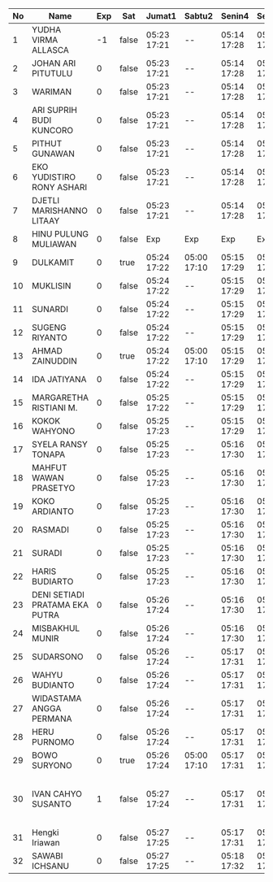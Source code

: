 | No | Name | Exp | Sat | Jumat1 | Sabtu2 | Senin4 | Selasa5 | Rabu6 | Kamis7 | Jumat8 | Sabtu9 | Senin11 | Selasa12 | Rabu13 | Kamis14 | Jumat15 | Sabtu16 | Senin18 | Selasa19 | Rabu20 | Kamis21 | Jumat22 | Sabtu23 | Senin25 | Selasa26 | Rabu27 | Kamis28 | Jumat29 | Sabtu30 | Senin2 | Selasa3 | Rabu4 | Kamis5 | Jumat6 | Sabtu7 | Senin9 | Selasa10 | Rabu11 |
|-----|-----|-----|-----|-----|-----|-----|-----|-----|-----|-----|-----|-----|-----|-----|-----|-----|-----|-----|-----|-----|-----|-----|-----|-----|-----|-----|-----|-----|-----|-----|-----|-----|-----|-----|-----|-----|-----|-----|
| 1 | YUDHA VIRMA ALLASCA | -1 | false | 05:23 17:21 | -- | 05:14 17:28 | 05:27 17:08 | 05:21 17:13 | 05:25 17:05 | 05:25 17:21 | -- | 05:22 17:03 | 05:22 17:14 | 05:12 17:03 | 05:23 17:13 | 05:02 17:16 | -- | 05:00 17:17 | 05:27 17:15 | 05:21 17:07 | 05:01 17:11 | 06:12 17:20 | -- | 05:17 17:22 | 05:10 17:27 | 05:08 17:08 | 05:04 17:18 | 05:07 17:24 | -- | 05:16 17:13 | 05:20 17:04 | 05:27 17:18 | 05:10 17:10 | 05:17 17:11 | -- | 05:02 17:21 | 05:24 17:04 | 05:25 17:02 |
| 2 | JOHAN ARI PITUTULU | 0 | false | 05:23 17:21 | -- | 05:14 17:28 | 05:27 17:08 | 05:21 17:13 | 05:25 17:05 | 05:25 17:21 | -- | 05:22 17:03 | 05:22 17:14 | 05:12 17:03 | 05:23 17:13 | 05:02 17:16 | -- | 05:00 17:17 | 05:27 17:15 | 05:21 17:07 | 05:01 17:11 | 06:12 17:20 | -- | 05:17 17:22 | 05:10 17:27 | 05:08 17:08 | 05:04 17:18 | 05:07 17:24 | -- | 05:16 17:13 | 05:20 17:04 | 05:27 17:18 | 05:10 17:10 | 05:17 17:11 | -- | 05:02 17:21 | 05:24 17:04 | 05:25 17:02 |
| 3 | WARIMAN | 0 | false | 05:23 17:21 | -- | 05:14 17:28 | 05:27 17:08 | 05:21 17:13 | 05:25 17:05 | 05:25 17:21 | -- | 05:22 17:03 | 05:22 17:14 | 05:12 17:03 | 05:23 17:13 | 05:02 17:16 | -- | 05:00 17:17 | 05:27 17:15 | 05:21 17:07 | 05:01 17:11 | 06:12 17:20 | -- | 05:17 17:22 | 05:10 17:27 | 05:08 17:08 | 05:04 17:18 | 05:07 17:24 | -- | 05:16 17:13 | 05:20 17:04 | 05:27 17:18 | 05:10 17:10 | 05:17 17:11 | -- | 05:02 17:21 | 05:24 17:04 | 05:25 17:02 |
| 4 | ARI SUPRIH BUDI KUNCORO | 0 | false | 05:23 17:21 | -- | 05:14 17:28 | 05:27 17:08 | 05:21 17:13 | 05:25 17:05 | 05:25 17:21 | -- | 05:22 17:03 | 05:22 17:14 | 05:12 17:03 | 05:23 17:13 | 05:02 17:16 | -- | 05:00 17:17 | 05:27 17:15 | 05:21 17:07 | 05:01 17:11 | 06:12 17:20 | -- | 05:17 17:22 | 05:10 17:27 | 05:08 17:08 | 05:04 17:18 | 05:07 17:24 | -- | 05:16 17:13 | 05:20 17:04 | 05:27 17:18 | 05:10 17:10 | 05:17 17:11 | -- | 05:02 17:21 | 05:24 17:04 | 05:25 17:02 |
| 5 | PITHUT GUNAWAN | 0 | false | 05:23 17:21 | -- | 05:14 17:28 | 05:27 17:08 | 05:21 17:13 | 05:25 17:05 | 05:25 17:21 | -- | 05:22 17:03 | 05:22 17:14 | 05:12 17:03 | 05:23 17:13 | 05:02 17:16 | -- | 05:00 17:17 | 05:27 17:15 | 05:21 17:07 | 05:01 17:11 | 06:12 17:20 | -- | 05:17 17:22 | 05:10 17:27 | 05:08 17:08 | 05:04 17:18 | 05:07 17:24 | -- | 05:16 17:13 | 05:20 17:04 | 05:27 17:18 | 05:10 17:10 | 05:17 17:11 | -- | 05:02 17:21 | 05:24 17:04 | 05:25 17:02 |
| 6 | EKO YUDISTIRO RONY ASHARI | 0 | false | 05:23 17:21 | -- | 05:14 17:28 | 05:27 17:08 | 05:21 17:13 | 05:25 17:05 | 05:25 17:21 | -- | 05:22 17:03 | 05:22 17:14 | 05:12 17:03 | 05:23 17:13 | 05:02 17:16 | -- | 05:00 17:17 | 05:27 17:15 | 05:21 17:07 | 05:01 17:11 | 06:12 17:20 | -- | 05:17 17:22 | 05:10 17:27 | 05:08 17:08 | 05:04 17:18 | 05:07 17:24 | -- | 05:16 17:13 | 05:20 17:04 | 05:27 17:18 | 05:10 17:10 | 05:17 17:11 | -- | 05:02 17:21 | 05:24 17:04 | 05:25 17:02 |
| 7 | DJETLI MARISHANNO LITAAY | 0 | false | 05:23 17:21 | -- | 05:14 17:28 | 05:27 17:08 | 05:21 17:13 | 05:25 17:06 | 05:25 17:22 | -- | 05:22 17:03 | 05:22 17:14 | 05:12 17:03 | 05:23 17:14 | 05:02 17:16 | -- | 05:00 17:17 | 05:27 17:15 | 05:21 17:07 | 05:01 17:12 | 06:12 17:20 | -- | 05:17 17:22 | 05:10 17:28 | 05:08 17:08 | 05:04 17:18 | 05:07 17:24 | -- | 05:16 17:13 | 05:20 17:04 | 05:27 17:18 | 05:10 17:10 | 05:17 17:11 | -- | 05:02 17:22 | 05:24 17:04 | 05:25 17:02 |
| 8 | HINU PULUNG MULIAWAN | 0 | false | Exp | Exp | Exp | Exp | Exp | Exp | Exp | Exp | Exp | Exp | Exp | Exp | Exp | Exp | Exp | Exp | Exp | Exp | Exp | Exp | Exp | Exp | Exp | Exp | Exp | Exp | Exp | Exp | Exp | Exp | Exp | Exp | Exp | Exp | Exp |
| 9 | DULKAMIT | 0 | true | 05:24 17:22 | 05:00 17:10 | 05:15 17:29 | 05:28 17:09 | 05:22 17:14 | 05:26 17:06 | 05:26 17:22 | 05:22 17:28 | 05:23 17:04 | 05:23 17:15 | 05:13 17:04 | 05:24 17:14 | 05:03 17:17 | 05:21 17:17 | 05:01 17:18 | 05:28 17:16 | 05:22 17:08 | 05:02 17:12 | 05:43 17:21 | 05:11 17:14 | 05:18 17:23 | 05:11 17:28 | 05:09 17:09 | 05:05 17:19 | 05:08 17:25 | 05:26 17:26 | 05:17 17:14 | 05:21 17:05 | 05:28 17:19 | 05:11 17:11 | 05:18 17:12 | 05:28 17:06 | 05:03 17:22 | 05:25 17:05 | 05:26 17:03 |
| 10 | MUKLISIN | 0 | false | 05:24 17:22 | -- | 05:15 17:29 | 05:28 17:09 | 05:22 17:14 | 05:26 17:06 | 05:26 17:22 | -- | 05:23 17:04 | 05:23 17:15 | 05:13 17:04 | 05:24 17:14 | 05:03 17:17 | -- | 05:01 17:18 | 05:28 17:16 | 05:22 17:08 | 05:02 17:12 | 06:13 17:21 | -- | 05:18 17:23 | 05:11 17:28 | 05:09 17:09 | 05:05 17:19 | 05:08 17:25 | -- | 05:17 17:14 | 05:21 17:05 | 05:28 17:19 | 05:11 17:11 | 05:18 17:12 | -- | 05:03 17:22 | 05:25 17:05 | 05:26 17:03 |
| 11 | SUNARDI | 0 | false | 05:24 17:22 | -- | 05:15 17:29 | 05:28 17:09 | 05:22 17:14 | 05:26 17:06 | 05:26 17:22 | -- | 05:23 17:04 | 05:23 17:15 | 05:13 17:04 | 05:24 17:14 | 05:03 17:17 | -- | 05:01 17:18 | 05:28 17:16 | 05:22 17:08 | 05:02 17:12 | 06:13 17:21 | -- | 05:18 17:23 | 05:11 17:28 | 05:09 17:09 | 05:05 17:19 | 05:08 17:25 | -- | 05:17 17:14 | 05:21 17:05 | 05:28 17:19 | 05:11 17:11 | 05:18 17:12 | -- | 05:03 17:22 | 05:25 17:05 | 05:26 17:03 |
| 12 | SUGENG RIYANTO | 0 | false | 05:24 17:22 | -- | 05:15 17:29 | 05:28 17:09 | 05:22 17:14 | 05:26 17:06 | 05:26 17:22 | -- | 05:23 17:04 | 05:23 17:15 | 05:13 17:04 | 05:24 17:14 | 05:03 17:17 | -- | 05:01 17:18 | 05:28 17:16 | 05:22 17:08 | 05:02 17:12 | 06:13 17:21 | -- | 05:18 17:23 | 05:11 17:28 | 05:09 17:09 | 05:05 17:19 | 05:08 17:25 | -- | 05:17 17:14 | 05:21 17:05 | 05:28 17:19 | 05:11 17:11 | 05:18 17:12 | -- | 05:03 17:22 | 05:25 17:05 | 05:26 17:03 |
| 13 | AHMAD ZAINUDDIN | 0 | true | 05:24 17:22 | 05:00 17:10 | 05:15 17:29 | 05:28 17:09 | 05:22 17:14 | 05:26 17:06 | 05:26 17:22 | 05:22 17:28 | 05:23 17:04 | 05:23 17:15 | 05:13 17:04 | 05:24 17:14 | 05:03 17:17 | 05:21 17:17 | 05:01 17:18 | 05:28 17:16 | 05:22 17:08 | 05:02 17:12 | 06:13 17:21 | 05:11 17:14 | 05:18 17:23 | 05:11 17:28 | 05:09 17:09 | 05:05 17:19 | 05:08 17:25 | 05:26 17:26 | 05:17 17:14 | 05:21 17:05 | 05:28 17:19 | 05:11 17:11 | 05:18 17:12 | 05:28 17:06 | 05:03 17:22 | 05:25 17:05 | 05:26 17:03 |
| 14 | IDA JATIYANA | 0 | false | 05:24 17:22 | -- | 05:15 17:29 | 05:28 17:09 | 05:22 17:14 | 05:26 17:06 | 05:26 17:22 | -- | 05:23 17:04 | 05:23 17:15 | 05:13 17:04 | 05:24 17:14 | 05:03 17:17 | -- | 05:01 17:18 | 05:28 17:16 | 05:22 17:08 | 05:02 17:12 | 06:13 17:21 | -- | 05:18 17:23 | 05:11 17:28 | 05:09 17:09 | 05:05 17:19 | 05:08 17:25 | -- | 05:17 17:14 | 05:21 17:05 | 05:28 17:19 | 05:11 17:11 | 05:18 17:12 | -- | 05:03 17:22 | 05:25 17:05 | 05:26 17:03 |
| 15 | MARGARETHA RISTIANI M. | 0 | false | 05:25 17:22 | -- | 05:15 17:29 | 05:28 17:09 | 05:22 17:14 | 05:26 17:06 | 05:26 17:23 | -- | 05:23 17:04 | 05:23 17:15 | 05:13 17:04 | 05:24 17:15 | 05:03 17:17 | -- | 05:01 17:18 | 05:28 17:16 | 05:22 17:08 | 05:03 17:13 | 06:13 17:21 | -- | 05:18 17:23 | 05:11 17:29 | 05:09 17:10 | 05:05 17:19 | 05:08 17:25 | -- | 05:17 17:14 | 05:21 17:05 | 05:28 17:19 | 05:11 17:11 | 05:18 17:13 | -- | 05:03 17:22 | 05:25 17:05 | 05:26 17:03 |
| 16 | KOKOK WAHYONO | 0 | false | 05:25 17:23 | -- | 05:15 17:29 | 05:28 17:09 | 05:22 17:14 | 05:26 17:07 | 05:27 17:23 | -- | 05:24 17:05 | 05:23 17:16 | 05:14 17:05 | 05:25 17:15 | 05:04 17:18 | -- | 05:02 17:19 | 05:28 17:17 | 05:23 17:09 | 05:03 17:13 | 06:14 17:22 | -- | 05:19 17:24 | 05:12 17:29 | 05:10 17:10 | 05:06 17:20 | 05:09 17:26 | -- | 05:18 17:15 | 05:21 17:05 | 05:28 17:19 | 05:11 17:12 | 05:18 17:13 | -- | 05:03 17:23 | 05:25 17:05 | 05:26 17:04 |
| 17 | SYELA RANSY TONAPA | 0 | false | 05:25 17:23 | -- | 05:16 17:30 | 05:29 17:10 | 05:23 17:15 | 05:27 17:07 | 05:27 17:23 | -- | 05:24 17:05 | 05:24 17:16 | 05:14 17:05 | 05:25 17:15 | 05:04 17:18 | -- | 05:02 17:19 | 05:29 17:17 | 05:23 17:09 | 05:03 17:13 | 06:14 17:22 | -- | 05:19 17:24 | 05:12 17:29 | 05:10 17:10 | 05:06 17:20 | 05:09 17:26 | -- | 05:18 17:15 | 05:22 17:06 | 05:29 17:20 | 05:12 17:12 | 05:19 17:13 | -- | 05:04 17:23 | 05:26 17:06 | 05:27 17:04 |
| 18 | MAHFUT WAWAN PRASETYO | 0 | false | 05:25 17:23 | -- | 05:16 17:30 | 05:29 17:10 | 05:23 17:15 | 05:27 17:07 | 05:27 17:23 | -- | 05:24 17:05 | 05:24 17:16 | 05:14 17:05 | 05:25 17:15 | 05:04 17:18 | -- | 05:02 17:19 | 05:29 17:17 | 05:23 17:09 | 05:03 17:13 | 05:28 17:22 | -- | 05:19 17:24 | 05:12 17:29 | 05:10 17:10 | 05:06 17:20 | 05:09 17:26 | -- | 05:18 17:15 | 05:22 17:06 | 05:29 17:20 | 05:12 17:12 | 05:19 17:13 | -- | 05:04 17:23 | 05:26 17:06 | 05:27 17:04 |
| 19 | KOKO ARDIANTO | 0 | false | 05:25 17:23 | -- | 05:16 17:30 | 05:29 17:10 | 05:23 17:15 | 05:27 17:07 | 05:27 17:23 | -- | 05:24 17:05 | 05:24 17:16 | 05:14 17:05 | 05:25 17:15 | 05:04 17:18 | -- | 05:02 17:19 | 05:29 17:17 | 05:23 17:09 | 05:03 17:13 | 06:14 17:22 | -- | 05:19 17:24 | 05:12 17:29 | 05:10 17:10 | 05:06 17:20 | 05:09 17:26 | -- | 05:18 17:15 | 05:22 17:06 | 05:29 17:20 | 05:12 17:12 | 05:19 17:13 | -- | 05:04 17:23 | 05:26 17:06 | 05:27 17:04 |
| 20 | RASMADI | 0 | false | 05:25 17:23 | -- | 05:16 17:30 | 05:29 17:10 | 05:23 17:15 | 05:27 17:07 | 05:27 17:23 | -- | 05:24 17:05 | 05:24 17:16 | 05:14 17:05 | 05:25 17:15 | 05:04 17:18 | -- | 05:02 17:19 | 05:29 17:17 | 05:23 17:09 | 05:03 17:13 | 06:14 17:22 | -- | 05:19 17:24 | 05:12 17:29 | 05:10 17:10 | 05:06 17:20 | 05:09 17:26 | -- | 05:18 17:15 | 05:22 17:06 | 05:29 17:20 | 05:12 17:12 | 05:19 17:13 | -- | 05:04 17:23 | 05:26 17:06 | 05:27 17:04 |
| 21 | SURADI | 0 | false | 05:25 17:23 | -- | 05:16 17:30 | 05:29 17:10 | 05:23 17:15 | 05:27 17:07 | 05:27 17:24 | -- | 05:24 17:05 | 05:24 17:16 | 05:14 17:05 | 05:25 17:15 | 05:04 17:18 | -- | 05:02 17:19 | 05:29 17:17 | 05:23 17:09 | 05:04 17:13 | 06:14 17:22 | -- | 05:19 17:24 | 05:12 17:29 | 05:10 17:10 | 05:06 17:20 | 05:09 17:26 | -- | 05:18 17:15 | 05:22 17:06 | 05:29 17:20 | 05:12 17:12 | 05:19 17:13 | -- | 05:04 17:23 | 05:26 17:06 | 05:27 17:04 |
| 22 | HARIS BUDIARTO | 0 | false | 05:25 17:23 | -- | 05:16 17:30 | 05:29 17:10 | 05:23 17:15 | 05:27 17:07 | 05:27 17:24 | -- | 05:24 17:05 | 05:24 17:16 | 05:14 17:05 | 05:25 17:16 | 05:04 17:18 | -- | 05:02 17:19 | 05:29 17:17 | 05:23 17:09 | 05:04 17:14 | 06:14 17:22 | -- | 05:19 17:24 | 05:12 17:30 | 05:10 17:10 | 05:06 17:20 | 05:09 17:26 | -- | 05:18 17:15 | 05:22 17:06 | 05:29 17:20 | 05:12 17:12 | 05:19 17:13 | -- | 05:04 17:23 | 05:26 17:06 | 05:27 17:04 |
| 23 | DENI SETIADI PRATAMA EKA PUTRA | 0 | false | 05:26 17:24 | -- | 05:16 17:30 | 05:29 17:10 | 05:23 17:15 | 05:27 17:08 | 05:27 17:24 | -- | 05:25 17:06 | 05:24 17:16 | 05:14 17:06 | 05:25 17:16 | 05:04 17:19 | -- | 05:02 17:20 | 05:29 17:18 | 05:24 17:10 | 05:04 17:14 | 06:14 17:23 | -- | 05:20 17:25 | 05:13 17:30 | 05:11 17:11 | 05:06 17:21 | 05:09 17:27 | -- | 05:19 17:15 | 05:22 17:06 | 05:29 17:20 | 05:12 17:12 | 05:19 17:14 | -- | 05:04 17:24 | 05:26 17:06 | 05:27 17:05 |
| 24 | MISBAKHUL MUNIR | 0 | false | 05:26 17:24 | -- | 05:16 17:30 | 05:29 17:10 | 05:23 17:15 | 05:27 17:08 | 05:28 17:24 | -- | 05:25 17:06 | 05:25 17:17 | 05:15 17:06 | 05:26 17:16 | 05:05 17:19 | -- | 05:03 17:20 | 05:30 17:18 | 05:24 17:10 | 05:04 17:14 | 06:15 17:23 | -- | 05:20 17:25 | 05:13 17:30 | 05:11 17:11 | 05:07 17:21 | 05:10 17:27 | -- | 05:19 17:16 | 05:23 17:06 | 05:30 17:21 | 05:13 17:13 | 05:19 17:14 | -- | 05:04 17:24 | 05:26 17:06 | 05:27 17:05 |
| 25 | SUDARSONO | 0 | false | 05:26 17:24 | -- | 05:17 17:31 | 05:30 17:11 | 05:24 17:16 | 05:28 17:08 | 05:28 17:24 | -- | 05:25 17:06 | 05:25 17:17 | 05:15 17:06 | 05:26 17:16 | 05:05 17:19 | -- | 05:03 17:20 | 05:30 17:18 | 05:24 17:10 | 05:04 17:14 | 06:15 17:23 | -- | 05:20 17:25 | 05:13 17:30 | 05:11 17:11 | 05:07 17:21 | 05:10 17:27 | -- | 05:19 17:16 | 05:23 17:07 | 05:30 17:21 | 05:13 17:13 | 05:20 17:14 | -- | 05:05 17:24 | 05:27 17:07 | 05:28 17:05 |
| 26 | WAHYU BUDIANTO | 0 | false | 05:26 17:24 | -- | 05:17 17:31 | 05:30 17:11 | 05:24 17:16 | 05:28 17:08 | 05:28 17:24 | -- | 05:25 17:06 | 05:25 17:17 | 05:15 17:06 | 05:26 17:16 | 05:05 17:19 | -- | 05:03 17:20 | 05:30 17:18 | 05:24 17:10 | 05:04 17:14 | 06:15 17:23 | -- | 05:20 17:25 | 05:13 17:30 | 05:11 17:11 | 05:07 17:21 | 05:10 17:27 | -- | 05:19 17:16 | 05:23 17:07 | 05:30 17:21 | 05:13 17:13 | 05:20 17:14 | -- | 05:05 17:24 | 05:27 17:07 | 05:28 17:05 |
| 27 | WIDASTAMA ANGGA PERMANA | 0 | false | 05:26 17:24 | -- | 05:17 17:31 | 05:30 17:11 | 05:24 17:16 | 05:28 17:08 | 05:28 17:24 | -- | 05:25 17:06 | 05:25 17:17 | 05:15 17:06 | 05:26 17:16 | 05:05 17:19 | -- | 05:03 17:20 | 05:30 17:18 | 05:24 17:10 | 05:04 17:14 | 06:15 17:23 | -- | 05:20 17:25 | 05:13 17:30 | 05:11 17:11 | 05:07 17:21 | 05:10 17:27 | -- | 05:19 17:16 | 05:23 17:07 | 05:30 17:21 | 05:13 17:13 | 05:20 17:14 | -- | 05:05 17:24 | 05:27 17:07 | 05:28 17:05 |
| 28 | HERU PURNOMO | 0 | false | 05:26 17:24 | -- | 05:17 17:31 | 05:30 17:11 | 05:24 17:16 | 05:28 17:08 | 05:28 17:25 | -- | 05:25 17:06 | 05:25 17:17 | 05:15 17:06 | 05:26 17:16 | 05:05 17:19 | -- | 05:03 17:20 | 05:30 17:18 | 05:24 17:10 | 05:05 17:14 | 06:15 17:23 | -- | 05:20 17:25 | 05:13 17:30 | 05:11 17:11 | 05:07 17:21 | 05:10 17:27 | -- | 05:19 17:16 | 05:23 17:07 | 05:30 17:21 | 05:13 17:13 | 05:20 17:14 | -- | 05:05 17:24 | 05:27 17:07 | 05:28 17:05 |
| 29 | BOWO SURYONO | 0 | true | 05:26 17:24 | 05:00 17:10 | 05:17 17:31 | 05:30 17:11 | 05:24 17:16 | 05:28 17:08 | 05:28 17:25 | 05:22 17:28 | 05:25 17:06 | 05:25 17:17 | 05:15 17:06 | 05:26 17:17 | 05:05 17:19 | 05:21 17:17 | 05:03 17:20 | 05:30 17:18 | 05:24 17:10 | 05:05 17:14 | 06:15 17:24 | 05:11 17:14 | 05:20 17:25 | 05:13 17:31 | 05:11 17:11 | 05:07 17:21 | 05:10 17:28 | 05:26 17:26 | 05:19 17:16 | 05:23 17:07 | 05:30 17:21 | 05:13 17:13 | 05:20 17:14 | 05:28 17:06 | 05:05 17:24 | 05:27 17:07 | 05:28 17:05 |
| 30 | IVAN CAHYO SUSANTO | 1 | false | 05:27 17:24 | -- | 05:17 17:31 | 05:30 17:11 | 05:24 17:16 | 05:28 17:09 | 05:28 17:25 | -- | 05:26 17:07 | 05:25 17:17 | 05:15 17:07 | 05:26 17:17 | 05:05 17:20 | -- | 05:03 17:21 | 05:30 17:19 | 05:25 17:10 | 05:05 17:15 | 06:15 17:24 | -- | 05:21 17:26 | 05:14 17:31 | 05:11 17:12 | 05:07 17:22 | 05:10 17:28 | -- | 05:19 17:16 | 05:23 17:07 | 05:30 17:21 | 05:13 - | Username atau Password anda Salah. | Username atau Password anda Salah. | -- | Username atau Password anda Salah. | Username atau Password anda Salah. | Username atau Password anda Salah. |
| 31 | Hengki Iriawan | 0 | false | 05:27 17:25 | -- | 05:17 17:31 | 05:30 17:11 | 05:24 17:16 | 05:28 17:09 | 05:29 17:25 | -- | 05:26 17:07 | 05:26 17:18 | 05:16 17:07 | 05:27 17:17 | 05:06 17:20 | -- | 05:04 17:21 | 05:30 17:19 | 05:25 17:11 | 05:05 17:15 | 06:16 17:24 | -- | 05:21 17:26 | 05:14 17:31 | 05:12 17:12 | 05:08 17:22 | 05:11 17:28 | -- | 05:20 17:17 | 05:23 17:07 | 05:30 17:22 | 05:13 17:13 | 05:20 17:15 | -- | 05:05 17:25 | 05:27 17:07 | 05:28 17:06 |
| 32 | SAWABI ICHSANU | 0 | false | 05:27 17:25 | -- | 05:18 17:32 | 05:30 17:12 | 05:25 17:17 | 05:29 17:09 | 05:29 17:25 | -- | 05:26 17:07 | 05:26 17:18 | 05:16 17:07 | 05:27 17:17 | 05:06 17:20 | -- | 05:04 17:21 | 05:31 17:19 | 05:25 17:11 | 05:05 17:15 | 06:16 17:24 | -- | 05:21 17:26 | 05:14 17:31 | 05:12 17:12 | 05:08 17:22 | 05:11 17:28 | -- |
